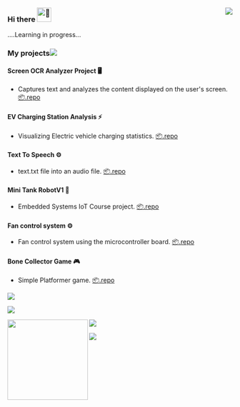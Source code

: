 ### Hi there <picture><source srcset="https://fonts.gstatic.com/s/e/notoemoji/latest/1f44b/512.webp" type="image/webp"><img src="https://fonts.gstatic.com/s/e/notoemoji/latest/1f44b/512.gif" alt="👋" width="32" height="32"></picture> <picture><img align="right" src="https://profile-counter.glitch.me/damakes/count.svg?" /><picture> 

....Learning in progress...

### **My projects**<picture><img src="https://user-images.githubusercontent.com/73097560/115834477-dbab4500-a447-11eb-908a-139a6edaec5c.gif"/><picture>

#### Screen OCR Analyzer Project  🖥️
- Captures text and analyzes the content displayed on the user's screen.
[📦.repo](https://github.com/damakes/rec-ocr-anlys)

#### EV Charging Station Analysis ⚡
- Visualizing Electric vehicle charging statistics.
[📦.repo](https://github.com/damakes/EV_CHRG_EDA)

#### Text To Speech ⚙️

- text.txt file into an audio file.
[📦.repo](https://github.com/damakes/txt-to-spch)

#### Mini Tank RobotV1 🤖

- Embedded Systems IoT Course project.
[📦.repo](https://github.com/damakes/emb-sys-iot-crse-prj-2)

#### Fan control system ⚙️

- Fan control system using the microcontroller board.
[📦.repo](https://github.com/damakes/emb-sys-iot-crse-prj-1)

#### Bone Collector Game 🎮

- Simple Platformer game.
[📦.repo](https://github.com/damakes/opp-crse-prj)

<picture><img src="https://user-images.githubusercontent.com/73097560/115834477-dbab4500-a447-11eb-908a-139a6edaec5c.gif"/><picture>

<picture><img align="rigt" src="https://skillicons.dev/icons?i=arduino,aws,azure,cs,cpp,git,java,opencv,python,react,ruby,tensorflow&theme=light" /><picture>

<picture><img align="left" src="http://github-profile-summary-cards.vercel.app/api/cards/repos-per-language?username=damakes&theme=swift"  height="180em" /><picture><picture><img src="https://user-images.githubusercontent.com/73097560/115834477-dbab4500-a447-11eb-908a-139a6edaec5c.gif"><picture>


<picture><img src="https://user-images.githubusercontent.com/73097560/115834477-dbab4500-a447-11eb-908a-139a6edaec5c.gif"/><picture>



<!---

damakes/damakes is a ✨ special ✨ repository because its `README.md` (this file) appears on your GitHub profile.
You can click the Preview link to take a look at your changes.
--->





